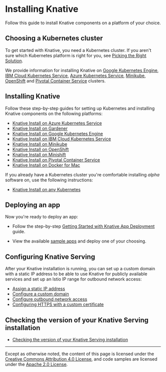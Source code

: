 # Installing Knative

Follow this guide to install Knative components on a platform of your choice.

## Choosing a Kubernetes cluster

To get started with Knative, you need a Kubernetes cluster. If you aren't sure
which Kubernetes platform is right for you, see
[Picking the Right Solution](https://kubernetes.io/docs/setup/pick-right-solution/).

We provide information for installing Knative on
[Google Kubernetes Engine](https://cloud.google.com/kubernetes-engine/docs/),
[IBM Cloud Kubernetes Service](https://www.ibm.com/cloud/container-service),
[Azure Kubernetes Service](https://docs.microsoft.com/en-us/azure/aks/),
[Minikube](https://kubernetes.io/docs/setup/minikube/),
[OpenShift](https://github.com/openshift/origin) and
[Pivotal Container Service](https://pivotal.io/platform/pivotal-container-service)
clusters.

## Installing Knative

Follow these step-by-step guides for setting up Kubernetes and installing
Knative components on the following platforms:

- [Knative Install on Azure Kubernetes Service](Knative-with-AKS.md)
- [Knative Install on Gardener](Knative-with-Gardener.md)
- [Knative Install on Google Kubernetes Engine](Knative-with-GKE.md)
- [Knative Install on IBM Cloud Kubernetes Service](Knative-with-IKS.md)
- [Knative Install on Minikube](Knative-with-Minikube.md)
- [Knative Install on OpenShift](Knative-with-OpenShift.md)
- [Knative Install on Minishift](Knative-with-Minishift.md)
- [Knative Install on Pivotal Container Service](Knative-with-PKS.md)
- [Knative Install on Docker for Mac](Knative-with-Docker-for-Mac.md)

If you already have a Kubernetes cluster you're comfortable installing _alpha_
software on, use the following instructions:

- [Knative Install on any Kubernetes](Knative-with-any-k8s.md)

## Deploying an app

Now you're ready to deploy an app:

- Follow the step-by-step
  [Getting Started with Knative App Deployment](getting-started-knative-app.md)
  guide.

- View the available [sample apps](../serving/samples) and deploy one of your
  choosing.

## Configuring Knative Serving

After your Knative installation is running, you can set up a custom domain with
a static IP address to be able to use Knative for publicly available services
and set up an Istio IP range for outbound network access:

- [Assign a static IP address](../serving/gke-assigning-static-ip-address.md)
- [Configure a custom domain](../serving/using-a-custom-domain.md)
- [Configure outbound network access](../serving/outbound-network-access.md)
- [Configuring HTTPS with a custom certificate](../serving/using-an-ssl-cert.md)

## Checking the version of your Knative Serving installation

- [Checking the version of your Knative Serving installation](check-install-version.md)

---

Except as otherwise noted, the content of this page is licensed under the
[Creative Commons Attribution 4.0 License](https://creativecommons.org/licenses/by/4.0/),
and code samples are licensed under the
[Apache 2.0 License](https://www.apache.org/licenses/LICENSE-2.0).
